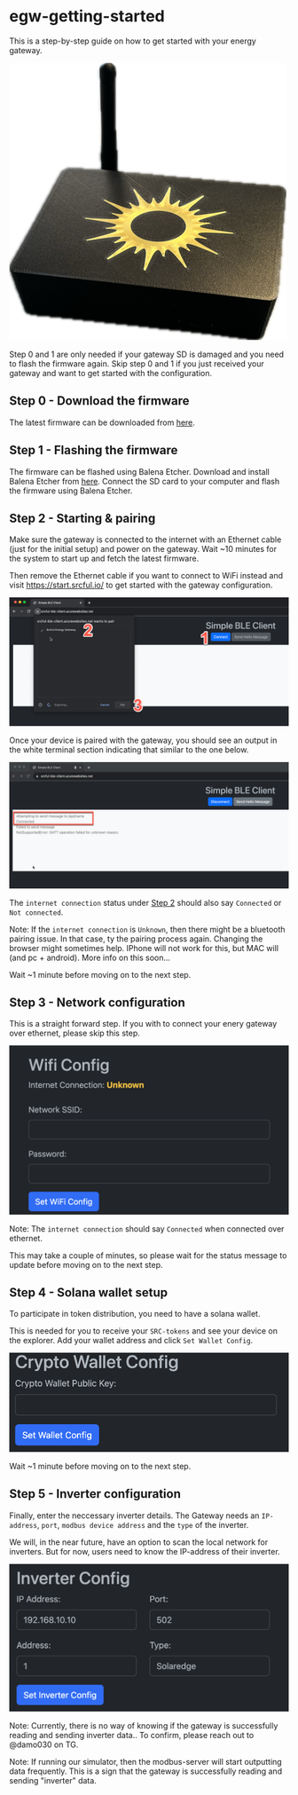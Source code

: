 # egw-getting-started

This is a step-by-step guide on how to get started with your energy gateway. 

![Alt text](/images/egw500.png)

Step 0 and 1 are only needed if your gateway SD is damaged and you need to flash the firmware again. Skip step 0 and 1 if you just received your gateway and want to get started with the configuration.

## Step 0 - Download the firmware
The latest firmware can be downloaded from [here](https://drive.google.com/drive/folders/1cm7MgV1rjV_jwhudiztI4Hnfl6CnyRbb?usp=drive_link).

## Step 1 - Flashing the firmware
The firmware can be flashed using Balena Etcher. Download and install Balena Etcher from [here](https://www.balena.io/etcher/). Connect the SD card to your computer and flash the firmware using Balena Etcher.

## Step 2 - Starting & pairing
Make sure the gateway is connected to the internet with an Ethernet cable (just for the initial setup) and power on the gateway. Wait ~10 minutes for the system to start up and fetch the latest firmware.

Then remove the Ethernet cable if you want to connect to WiFi instead and visit https://start.srcful.io/ to get started with the gateway configuration.


![Alt text](https://github.com/srcfl/egw-getting-started/raw/main/images/image.png)

Once your device is paired with the gateway, you should see an output in the white terminal section indicating that similar to the one below. 

![Alt text](https://github.com/srcfl/egw-getting-started/raw/main/images/image-1.png)

The `internet connection` status under [Step 2](#step-2) should also say `Connected` or `Not connected`. 

Note: If the `internet connection` is `Unknown`, then there might be a bluetooth pairing issue. In that case, ty the pairing process again. Changing the browser might sometimes help. IPhone will not work for this, but MAC will (and pc + android).
More info on this soon...

Wait ~1 minute before moving on to the next step. 

## Step 3 - Network configuration
This is a straight forward step. If you with to connect your enery gateway over ethernet, please skip this step. 

![Alt text](https://github.com/srcfl/egw-getting-started/raw/main/images/image-2.png)

Note: The `internet connection` should say `Connected` when connected over ethernet. 

This may take a couple of minutes, so please wait for the status message to update before moving on to the next step. 

## Step 4 - Solana wallet setup
To participate in token distribution, you need to have a solana wallet.

This is needed for you to receive your `SRC-tokens` and see your device on the explorer. Add your wallet address and click `Set Wallet Config`.

![Alt text](https://github.com/srcfl/egw-getting-started/raw/main/images/image-3.png)

Wait ~1 minute before moving on to the next step. 

## Step 5 - Inverter configuration
Finally, enter the neccessary inverter details. The Gateway needs an `IP-address`, `port`, `modbus device address` and the `type` of the inverter. 

We will, in the near future, have an option to scan the local network for inverters. But for now, users need to know the IP-address of their inverter.

![Alt text](https://github.com/srcfl/egw-getting-started/raw/main/images/image-4.png)

Note: Currently, there is no way of knowing if the gateway is successfully reading and sending inverter data.. To confirm, please reach out to @damo030 on TG.

Note: If running our simulator, then the modbus-server will start outputting data frequently. This is a sign that the gateway is successfully reading and sending "inverter" data.